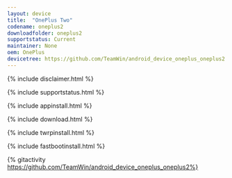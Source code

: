```yaml
---
layout: device
title:  "OnePlus Two"
codename: oneplus2
downloadfolder: oneplus2
supportstatus: Current
maintainer: None
oem: OnePlus
devicetree: https://github.com/TeamWin/android_device_oneplus_oneplus2
---
```


{% include disclaimer.html %}

{% include supportstatus.html %}

{% include appinstall.html %}

{% include download.html %}

{% include twrpinstall.html %}

{% include fastbootinstall.html %}

{% gitactivity  https://github.com/TeamWin/android_device_oneplus_oneplus2%}
